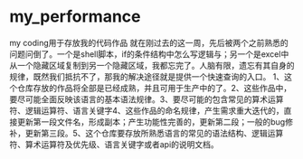 # my_performance
my coding用于存放我的代码作品
就在刚过去的这一周，先后被两个之前熟悉的问题问倒了。一个是shell脚本，if的条件结构中怎么写逻辑与；另一个是excel中从一个隐藏区域复制到另一个隐藏区域，我都忘完了。人脑有限，遗忘有其自身的规律，既然我们抵抗不了，那我的解决途径就是提供一个快速查询的入口。
1、这个仓库存放的作品将全部是已经成熟，并且可用于生产中的了。2、这些作品中，要尽可能全面反映该语言的基本语法规律。3、要尽可能的包含常见的算术运算符、逻辑运算符、语言关键字4、这些作品的命名规律，产生需求重大迭代的，直接更新第一段文件名，形成副本；产生功能性完善的，更新第二段；一般的bug修补，更新第三段。5、这个仓库要存放所熟悉语言的常见的语法结构、逻辑运算符、算术运算符及优先级、语言关键字或者api的说明文档。
